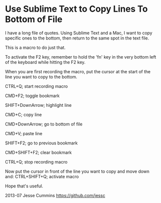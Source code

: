 
# Use Sublime Text to Copy Lines To Bottom of File


I have a long file of quotes. Using Sublime Text and a Mac, I want to copy specific ones to the bottom, then return to the same spot in the text file.

This is a macro to do just that.

To activate the F2 key, remember to hold the 'fn' key in the very bottom left of the keyboard while hitting the F2 key.

When you are first recording the macro, put the cursor at the start of the line you want to copy to the bottom.

CTRL+Q; start recording macro

CMD+F2; toggle bookmark

SHIFT+DownArrow; highlight line

CMD+C; copy line

CMD+DownArrow; go to bottom of file

CMD+V; paste line

SHIFT+F2; go to previous bookmark

CMD+SHIFT+F2; clear bookmark

CTRL+Q; stop recording macro

Now put the cursor in front of the line you want to copy and move down and:
CTRL+SHIFT+Q; activate macro

Hope that's useful.

2013-07
Jesse Cummins
https://github.com/jessc
